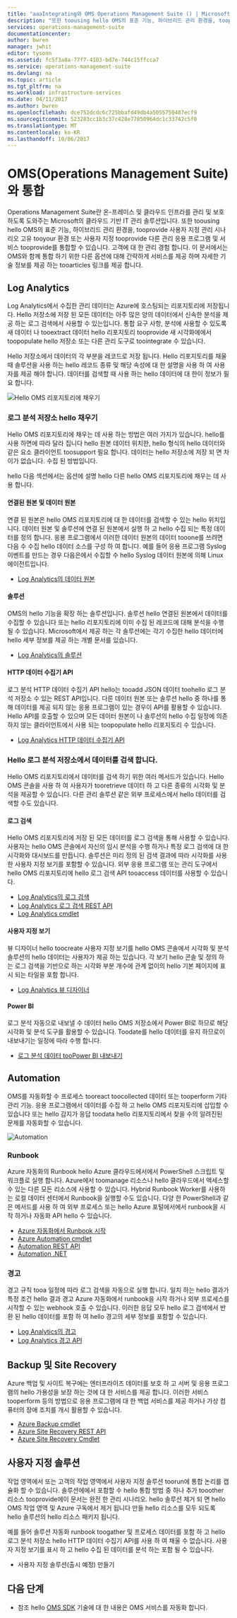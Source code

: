 ```yaml
---
title: "aaaIntegrating와 OMS Operations Management Suite () | Microsoft Docs"
description: "또한 toousing hello OMS의 표준 기능, 하이브리드 관리 환경을, tooprovide 사용자 지정 관리 시나리오 고유 tooyour 환경 또는 사용자 지정 tooprovide 다른 관리 응용 프로그램 및 서비스 tooprovide를 통합할 수 있습니다. 고객에 대 한 관리 경험 합니다.  이 문서에서는 OMS와 함께 통합 하기 위한 다른 옵션에 대해 간략하게 설명 하 고 자세한 기술 정보를 제공 하는 tooarticles 연결 합니다."
services: operations-management-suite
documentationcenter: 
author: bwren
manager: jwhit
editor: tysonn
ms.assetid: fc5f3a8a-77f7-4103-bd7e-744c15ffcca7
ms.service: operations-management-suite
ms.devlang: na
ms.topic: article
ms.tgt_pltfrm: na
ms.workload: infrastructure-services
ms.date: 04/11/2017
ms.author: bwren
ms.openlocfilehash: dce752dcdc6c725bbafd49db4a5055750487ecf9
ms.sourcegitcommit: 523283cc1b3c37c428e77850964dc1c33742c5f0
ms.translationtype: MT
ms.contentlocale: ko-KR
ms.lasthandoff: 10/06/2017
---
```

# <a name="integrating-with-operations-management-suite-oms"></a>OMS(Operations Management Suite)와 통합
Operations Management Suite란 온-프레미스 및 클라우드 인프라를 관리 및 보호하도록 도와주는 Microsoft의 클라우드 기반 IT 관리 솔루션입니다.  또한 toousing hello OMS의 표준 기능, 하이브리드 관리 환경을, tooprovide 사용자 지정 관리 시나리오 고유 tooyour 환경 또는 사용자 지정 tooprovide 다른 관리 응용 프로그램 및 서비스 tooprovide를 통합할 수 있습니다. 고객에 대 한 관리 경험 합니다.  이 문서에서는 OMS와 함께 통합 하기 위한 다른 옵션에 대해 간략하게 서비스를 제공 하며 자세한 기술 정보를 제공 하는 tooarticles 링크를 제공 합니다. 

## <a name="log-analytics"></a>Log Analytics
Log Analytics에서 수집한 관리 데이터는 Azure에 호스팅되는 리포지토리에 저장됩니다.  Hello 저장소에 저장 된 모든 데이터는 아주 많은 양의 데이터에서 신속한 분석을 제공 하는 로그 검색에서 사용할 수 있는입니다.  통합 요구 사항, 분석에 사용할 수 있도록 새 데이터 나 tooextract 데이터 hello 리포지토리 tooprovide 새 시각화에에서 toopopulate hello 저장소 또는 다른 관리 도구로 toointegrate 수 있습니다.

Hello 저장소에서 데이터의 각 부분을 레코드로 저장 됩니다.  Hello 리포지토리를 채울 때 솔루션을 사용 하는 hello 레코드 종류 및 해당 속성에 대 한 설명을 사용 하 여 사용자를 제공 해야 합니다.  데이터를 검색할 때 사용 하는 hello 데이터에 대 한이 정보가 필요 합니다.

![Hello OMS 리포지토리에 채우기](media/operations-management-suite-integration/repository.png)

### <a name="populate-hello-log-analytics-repository"></a>로그 분석 저장소 hello 채우기
Hello OMS 리포지토리에 채우는 데 사용 하는 방법은 여러 가지가 있습니다.  hello를 사용 하면에 따라 달라 집니다 hello 원본 데이터 위치한, hello 형식의 hello 데이터와 같은 요소 클라이언트 toosupport 필요 합니다.  데이터는 hello 저장소에 저장 되 면 차이가 없습니다. 수집 된 방법입니다.

hello 다음 섹션에서는 옵션에 설명 hello 다른 hello OMS 리포지토리에 채우는 데 사용 합니다.

#### <a name="connected-sources-and-data-sources"></a>연결된 원본 및 데이터 원본
연결 된 원본은 hello OMS 리포지토리에 대 한 데이터를 검색할 수 있는 hello 위치입니다.  데이터 원본 및 솔루션에 연결 된 원본에서 실행 하 고 hello 수집 되는 특정 데이터를 정의 합니다.  응용 프로그램에서 이러한 데이터 원본의 데이터 tooone를 쓰려면 다음 수 수집 hello 데이터 소스를 구성 하 여 합니다.  예를 들어 응용 프로그램 Syslog 이벤트를 만드는 경우 다음은에서 수집할 수 hello Syslog 데이터 원본에 의해 Linux 에이전트입니다.

* [Log Analytics의 데이터 원본](../log-analytics/log-analytics-data-sources.md)

#### <a name="solutions"></a>솔루션
OMS의 hello 기능을 확장 하는 솔루션입니다.  솔루션 hello 연결된 원본에서 데이터를 수집할 수 있습니다 또는 hello 리포지토리에 이미 수집 된 레코드에 대해 분석을 수행 될 수 있습니다.  Microsoft에서 제공 하는 각 솔루션에는 각기 수집한 hello 데이터에 hello 세부 정보를 제공 하는 개별 문서를 있습니다.

* [Log Analytics의 솔루션](../log-analytics/log-analytics-add-solutions.md)

#### <a name="http-data-collector-api"></a>HTTP 데이터 수집기 API
로그 분석 HTTP 데이터 수집기 API hello는 tooadd JSON 데이터 toohello 로그 분석 저장소 수 있는 REST API입니다.  다른 데이터 원본 또는 솔루션 hello 중 하나를 통해 데이터를 제공 되지 않는 응용 프로그램이 있는 경우이 API를 활용할 수 있습니다.  Hello API를 호출할 수 있으며 모든 데이터 원본이 나 솔루션의 hello 수집 일정에 의존 하지 않는 클라이언트에서 사용 되는 toopopulate hello 리포지토리 수 있습니다.

* [Log Analytics HTTP 데이터 수집기 API](../log-analytics/log-analytics-data-collector-api.md)

### <a name="retrieve-data-from-hello-log-analytics-repository"></a>Hello 로그 분석 저장소에서 데이터를 검색 합니다.
Hello OMS 리포지토리에서 데이터를 검색 하기 위한 여러 메서드가 있습니다.  Hello OMS 콘솔을 사용 하 여 사용자가 tooretrieve 데이터 하 고 다른 종류의 시각화 및 분석을 제공할 수 있습니다.  다른 관리 솔루션 같은 외부 프로세스에서 hello 데이터를 검색할 수도 있습니다.

#### <a name="log-searches"></a>로그 검색
Hello OMS 리포지토리에 저장 된 모든 데이터를 로그 검색을 통해 사용할 수 있습니다.  사용자는 hello OMS 콘솔에서 자신의 임시 분석을 수행 하거나 특정 로그 검색에 대 한 시각화와 대시보드를 만듭니다.  솔루션은 미리 정의 된 검색 결과에 따라 시각화를 사용한 사용자 지정 보기를 포함할 수 있습니다.  외부 응용 프로그램 또는 관리 도구에서 hello OMS 리포지토리에 hello 로그 검색 API tooaccess 데이터를 사용할 수 있습니다.  

* [Log Analytics의 로그 검색](../log-analytics/log-analytics-log-searches.md)
* [Log Analytics 로그 검색 REST API](../log-analytics/log-analytics-log-search-api.md)
* [Log Analytics cmdlet](https://msdn.microsoft.com/library/mt188224.aspx)

#### <a name="custom-views"></a>사용자 지정 보기
뷰 디자이너 hello toocreate 사용자 지정 보기를 hello OMS 콘솔에서 시각화 및 분석 솔루션의 hello 데이터는 사용자가 제공 하는 있습니다.  각 보기 hello 콘솔 및 정의 하는 로그 검색을 기반으로 하는 시각화 부분 개수에 관계 없이의 hello 기본 페이지에 표시 되는 타일을 포함 합니다.

* [Log Analytics 뷰 디자이너](../log-analytics/log-analytics-view-designer.md)

#### <a name="power-bi"></a>Power BI
로그 분석 자동으로 내보낼 수 데이터 hello OMS 저장소에서 Power BI로 하므로 해당 시각화 및 분석 도구를 활용할 수 있습니다.  Toodate를 hello 데이터를 유지 하므로이 내보내기는 일정에 따라 수행 합니다. 

* [로그 분석 데이터 tooPower BI 내보내기](../log-analytics/log-analytics-powerbi.md)

## <a name="automation"></a>Automation
OMS를 자동화할 수 프로세스 tooreact toocollected 데이터 또는 tooperform 기타 관리 기능.  응용 프로그램에서 데이터를 수집 하 고 hello OMS 리포지토리에 삽입할 수 있습니다 또는 hello 감지가 응답 toodata hello 리포지토리에서 찾을 수의 알려진된 문제를 자동화할 수 있습니다. 

![Automation](media/operations-management-suite-integration/automate.png)

### <a name="runbooks"></a>Runbook
Azure 자동화의 Runbook hello Azure 클라우드에서에서 PowerShell 스크립트 및 워크플로 실행 합니다.  Azure에서 toomanage 리소스나 hello 클라우드에서 액세스할 수 있는 다른 모든 리소스에 사용할 수 있습니다.  Hybrid Runbook Worker를 사용하는 로컬 데이터 센터에서 Runbook을 실행할 수도 있습니다.  다양 한 PowerShell과 같은 메서드를 사용 하 여 외부 프로세스 또는 hello Azure 포털에서에서 runbook을 시작 하거나 자동화 API hello 수 있습니다.

* [Azure 자동화에서 Runbook 시작](../automation/automation-starting-a-runbook.md)
* [Azure Automation cmdlet](https://msdn.microsoft.com/library/dn690262.aspx)
* [Automation REST API](https://msdn.microsoft.com/library/mt662285.aspx)
* [Automation .NET](https://msdn.microsoft.com//library/mt465763.aspx)

### <a name="alerts"></a>경고
경고 규칙 tooa 일정에 따라 로그 검색을 자동으로 실행 합니다.  일치 하는 hello 결과가 특정 조건 hello 결과 경고 Azure 자동화에서 runbook을 시작 하거나 외부 프로세스를 시작할 수 있는 webhook 호출 수 있습니다.  이러한 응답 모두 hello 로그 검색에서 반환 된 hello 데이터를 포함 하 여 hello 경고의 세부 정보를 포함할 수 있습니다.

* [Log Analytics의 경고](../log-analytics/log-analytics-alerts.md)
* [Log Analytics 경고 API](../log-analytics/log-analytics-api-alerts.md)

## <a name="backup-and-site-recovery"></a>Backup 및 Site Recovery
Azure 백업 및 사이트 복구에는 엔터프라이즈 데이터를 보호 하 고 서버 및 응용 프로그램의 hello 가용성을 보장 하는 것에 대 한 서비스를 제공 합니다.  이러한 서비스 tooperform 등의 방법으로 응용 프로그램에 대 한 백업 서비스를 제공 하거나 가상 컴퓨터의 장애 조치를 개시 활용할 수 있습니다.

* [Azure Backup cmdlet](https://msdn.microsoft.com/library/mt619253.aspx)
* [Azure Site Recovery REST API](https://msdn.microsoft.com/library/azure/mt750497.aspx)
* [Azure Site Recovery Cmdlet](https://msdn.microsoft.com/library/mt637930.aspx)

## <a name="custom-solutions"></a>사용자 지정 솔루션
작업 영역에서 또는 고객의 작업 영역에서 사용자 지정 솔루션 toorun에 통합 논리를 캡슐화 할 수 있습니다.  솔루션에에서 포함할 수 hello 통합 방법 중 하나 추가 tooother 리소스 tooprovide에이 문서는 완전 한 관리 시나리오.  hello 솔루션 제거 되 면 hello OMS 작업 영역 및 Azure 구독에서 제거 됩니다 만들 hello 리소스를 모두 되도록 hello 솔루션의 hello 리소스 패키지 됩니다.

예를 들어 솔루션 자동화 runbook toogather 및 프로세스 데이터를 포함 하 고 hello 로그 분석 저장소 hello HTTP 데이터 수집기 API를 사용 하 여 채울 수 없습니다.  사용자 지정 보기를 표시 하 고 hello 수집 된 데이터를 분석 하는 포함 될 수 있습니다.  

* 사용자 지정 솔루션(출시 예정) 만들기    

## <a name="next-steps"></a>다음 단계
* 참조 hello [OMS SDK](operations-management-suite-sdk.md) 기술에 대 한 내용은 OMS 서비스를 자동화 합니다.  

